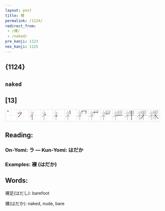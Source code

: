 ```yaml
---
layout: post
title: 裸
permalink: /1124/
redirect_from:
 - /裸/
 - /naked/
pre_kanji: 1123
nex_kanji: 1125
---
```


## {1124}

## `naked`

## [13]

<div class="stroke"><img src="../images/E8A3B8.png" /></div>

## Reading:

### On-Yomi: ラ &mdash; Kun-Yomi: はだか

### Examples: 裸 (はだか)

## Words:

裸足(はだし): barefoot

裸(はだか): naked, nude, bare
